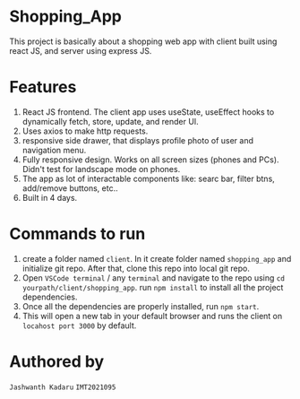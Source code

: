 # Shopping_App
This project is basically about a shopping web app with client built using react JS, and server using express JS.

# Features
1) React JS frontend. The client app uses useState, useEffect hooks to dynamically fetch, store, update, and render UI.
2) Uses axios to make http requests.
3) responsive side drawer, that displays profile photo of user and navigation menu. 
4) Fully responsive design. Works on all screen sizes (phones and PCs). Didn't test for landscape mode on phones.
5) The app as lot of interactable components like: searc bar, filter btns, add/remove buttons, etc..
6) Built in 4 days.

# Commands to run
1) create a folder named `client`. In it create folder named `shopping_app` and initialize git repo. After that, clone this repo into local git repo.
2) Open `VSCode terminal` / any `terminal` and navigate to the repo using `cd yourpath/client/shopping_app`. run `npm install` to install all the project dependencies.
3) Once all the dependencies are properly installed, run `npm start`.
4) This will open a new tab in your default browser and runs the client on `locahost port 3000` by default.

# Authored by
`Jashwanth Kadaru`
`IMT2021095`

